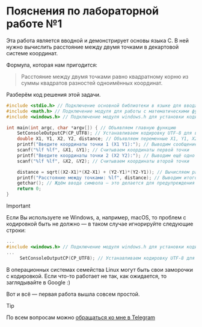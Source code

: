 # Пояснения по лабораторной работе №1

Эта работа является вводной и демонстрирует основы языка C. В ней нужно вычислить расстояние между двумя точками в декартовой системе координат.

Формула, которая нам пригодится:

> Расстояние между двумя точками равно квадратному корню из суммы квадратов разностей одноимённых координат.

Разберём код решения этой задачи.
```c
#include <stdio.h> // Подключение основной библиотеки в языке для ввода/вывода
#include <math.h> // Подключение модуля для работы с математическими функциями
#include <windows.h> // Подключение модуля windows.h для установки кодировки вывода

int main(int argc, char *argv[]) { // Объявляем главную функцию
    SetConsoleOutputCP(CP_UTF8); // Устанавливаем кодировку UTF-8 для вывода в консоли русских символов: иначе будут иероглифы
    double X1, Y1, X2, Y2, distance; // Объявляем переменные X1, Y1, X2, Y2, в которых хранятся координаты, и переменную для расстояния distance
    printf("Введите координаты точки 1 (X1 Y1):"); // Выводим сообщение в консоль
    scanf("%lf %lf", &X1, &Y1); // Считываем координаты первой точки
    printf("Введите координаты точки 2 (X2 Y2):"); // Выводим ещё одно сообщение в консоль
    scanf("%lf %lf", &X2, &Y2); // Считываем координаты второй точки

    distance = sqrt((X2-X1)*(X2-X1) + (Y2-Y1)*(Y2-Y1)); // Вычисляем расстояние между точками по формуле
    printf("Расстояние между точками: %lf", distance); // Выводим итоговое расстояние между точками
    getchar(); // Ждём ввода символа — это делается для предупреждения закрытия окна раньше времени
    return 0;
}
```

> [!IMPORTANT]
> Если Вы используете не Windows, а, например, macOS, то проблем с кодировкой быть не должно — в таком случае игнорируйте следующие строки:
> ```c
> ...
> #include <windows.h> // Подключение модуля windows.h для установки кодировки вывода
> ...
>      SetConsoleOutputCP(CP_UTF8); // Устанавливаем кодировку UTF-8 для вывода в консоли русских символов: иначе будут иероглифы
> ```
> 
> В операционных системах семейства Linux могут быть свои заморочки с кодировкой. Если что-то работает не так, как ожидается, то заглядывайте в Google :)

Вот и всё — первая работа вышла совсем простой.

> [!TIP]
> По всем вопросам можно [обращаться ко мне в Telegram](https://t.me/plunkzy)
